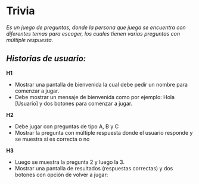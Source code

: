 # Trivia

*Es un juego de preguntas, donde la persona que juega se encuentra con diferentes temas para escoger, los cuales*
*tienen varias preguntas con múltiple respuesta.*

## ***Historias de usuario:***

**H1**

* Mostrar una pantalla de bienvenida la cual debe pedir un nombre para comenzar a jugar.
* Debe mostrar un mensaje de bienvenida como por ejemplo: Hola [Usuario] y dos botones para comenzar a jugar.

**H2**

* Debe jugar con preguntas de tipo A, B y C
* Mostrar la pregunta con múltiple respuesta donde el usuario responde y se muestra si es correcta o no

**H3**

* Luego se muestra la pregunta 2 y luego la 3.
* Mostrar una pantalla de resultados (respuestas correctas) y dos botones con opción de volver a jugar:



